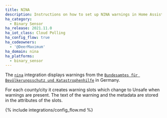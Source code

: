 ```yaml
---
title: NINA
description: Instructions on how to set up NINA warnings in Home Assistant.
ha_category:
  - Binary Sensor
ha_release: 2021.11.0
ha_iot_class: Cloud Polling
ha_config_flow: true
ha_codeowners:
  - '@DeerMaximum'
ha_domain: nina
ha_platforms:
  - binary_sensor
---
```


The [`nina`](https://www.bbk.bund.de/DE/Warnung-Vorsorge/Warn-App-NINA/warn-app-nina_node.html) integration displays warnings from the [`Bundesamtes für Bevölkerungsschutz und Katastrophenhilfe`](https://www.bbk.bund.de/) in Germany.

For each county/city it creates warning slots which change to Unsafe when warnings are present. The text of the warning and the metadata are stored in the attributes of the slots.

{% include integrations/config_flow.md %}
